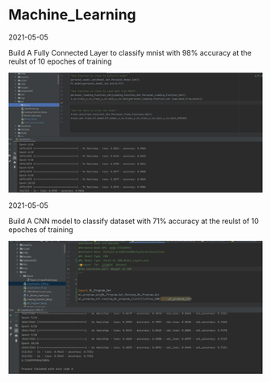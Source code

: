 # Machine_Learning

2021-05-05

Build A Fully Connected Layer to classify mnist with 98% accuracy at the reulst of 10 epoches of training

![](https://github.com/XuchenSun/Machine_Learning/blob/master/Result/Result%20of%20FC%20classification.jpg)

2021-05-05

Build A CNN model to classify dataset with 71% accuracy at the reulst of 10 epoches of training

![](https://github.com/XuchenSun/Machine_Learning/blob/master/Result/Result%20of%20CNN%20classification.jpg)
